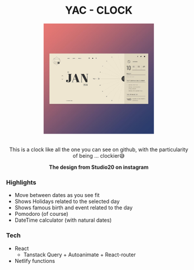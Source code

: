 <div align="center">
<br>
<br>
<h1> YAC - CLOCK </h1>
<a href="https://fantasyclockworks.netlify.app/">
<img src="src/design/design.jpg"  height="300">
</a>
<br>
<br>
<p>
This is a clock like all the one you can see on github, with the particularity of being ... clockier😅
</p>
<b>The design from Studio20 on instagram</b>
</div>

### Highlights

- Move between dates as you see fit
- Shows Holidays related to the selected day
- Shows famous birth and event related to the day
- Pomodoro (of course)
- DateTime calculator (with natural dates)

### Tech

- React
  - Tanstack Query + Autoanimate + React-router
- Netlify functions
